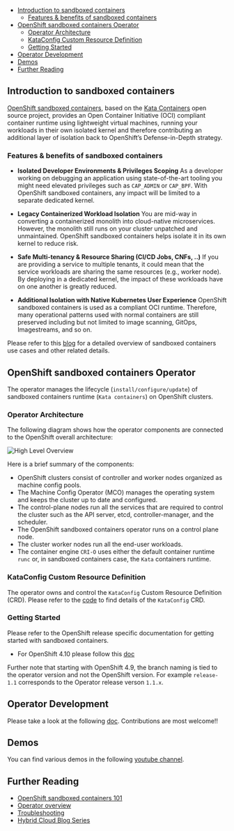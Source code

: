 <!-- TOC start -->
- [Introduction to sandboxed containers](#introduction-to-sandboxed-containers)
  * [Features & benefits of sandboxed containers](#features-benefits-of-sandboxed-containers)
- [OpenShift sandboxed containers Operator](#openshift-sandboxed-containers-operator)
  * [Operator Architecture](#operator-architecture)
  * [KataConfig Custom Resource Definition](#kataconfig-custom-resource-definition)
  * [Getting Started](#getting-started)
- [Operator Development](#operator-development)
- [Demos](#demos)
- [Further Reading](#further-reading)
<!-- TOC end -->


## Introduction to sandboxed containers

[OpenShift sandboxed containers](https://www.redhat.com/en/openshift-sandboxed-containers), based on the [Kata Containers](https://katacontainers.io/) open source project, provides an Open Container Initiative (OCI) compliant container runtime using lightweight virtual machines, running your workloads in their own isolated kernel and therefore contributing an additional layer of isolation back to OpenShift’s Defense-in-Depth strategy. 

### Features & benefits of sandboxed containers

- **Isolated Developer Environments & Privileges Scoping** 
As a developer working on debugging an application using state-of-the-art tooling you might need elevated privileges such as `CAP_ADMIN` or `CAP_BPF`. With OpenShift sandboxed containers, any impact will be limited to a separate dedicated kernel.

- **Legacy Containerized Workload Isolation** 
You are mid-way in converting a containerized monolith into cloud-native microservices. However, the monolith still runs on your cluster unpatched and unmaintained. OpenShift sandboxed containers helps isolate it in its own kernel to reduce risk.

- **Safe Multi-tenancy & Resource Sharing (CI/CD Jobs, CNFs, ..)** 
If you are providing a service to multiple tenants, it could mean that the service workloads are sharing the same resources (e.g., worker node). By deploying in a dedicated kernel, the impact of these workloads have on one another is greatly reduced.

- **Additional Isolation with Native Kubernetes User Experience**
OpenShift sandboxed containers is used as a compliant OCI runtime. Therefore, many operational patterns used with normal containers are still preserved including but not limited to image scanning, GitOps, Imagestreams, and so on.

Please refer to this [blog](https://cloud.redhat.com/blog/the-dawn-of-openshift-sandboxed-containers-overview) for a detailed overview of sandboxed containers use cases and other related details.

## OpenShift sandboxed containers Operator

The operator manages the lifecycle (`install/configure/update`) of sandboxed containers runtime (`Kata containers`) on OpenShift clusters.

### Operator Architecture

The following diagram shows how the operator components are connected to the OpenShift overall architecture:

![High Level Overview](./docs/arch.png)


Here is a brief summary of the components:

- OpenShift clusters consist of controller and worker nodes organized as  machine config pools. 
- The Machine Config Operator (MCO) manages the operating system and keeps the cluster up to date and configured.
- The control-plane nodes run all the services that are required to control the cluster such as the API server, etcd, controller-manager, and the scheduler. 
- The OpenShift sandboxed containers operator runs on a control plane node.
- The cluster worker nodes run all the end-user workloads. 
- The container engine `CRI-O` uses either the default container runtime `runc` or, in sandboxed containers case, the `Kata` containers runtime.

### KataConfig Custom Resource Definition

The operator owns and control the `KataConfig` Custom Resource Definition (CRD).
Please refer to the [code](https://github.com/openshift/sandboxed-containers-operator/blob/master/api/v1/kataconfig_types.go) to find details of the `KataConfig` CRD. 

### Getting Started

Please refer to the OpenShift release specific documentation for getting started with sandboxed containers. 
- For OpenShift 4.10 please follow this [doc](https://docs.openshift.com/container-platform/4.10/sandboxed_containers/deploying-sandboxed-container-workloads.html)

Further note that starting with OpenShift 4.9, the branch naming is tied to the operator version and not the OpenShift version.
For example `release-1.1` corresponds to the Operator release verson `1.1.x`.

## Operator Development

Please take a look at the following [doc](./docs/DEVELOPMENT.md). 
Contributions are most welcome!!

## Demos

You can find various demos in the following [youtube channel](https://www.youtube.com/channel/UC6PCt2zbug9cF4SpnMrE68A).

## Further Reading

- [OpenShift sandboxed containers 101](https://cloud.redhat.com/blog/openshift-sandboxed-containers-101)
- [Operator overview](https://cloud.redhat.com/blog/openshift-sandboxed-containers-operator-from-zero-to-hero-the-hard-way)
- [Troubleshooting](https://cloud.redhat.com/blog/sandboxed-containers-operator-from-zero-to-hero-the-hard-way-part-2)
- [Hybrid Cloud Blog Series](https://www.redhat.com/en/openshift-sandboxed-containers)
